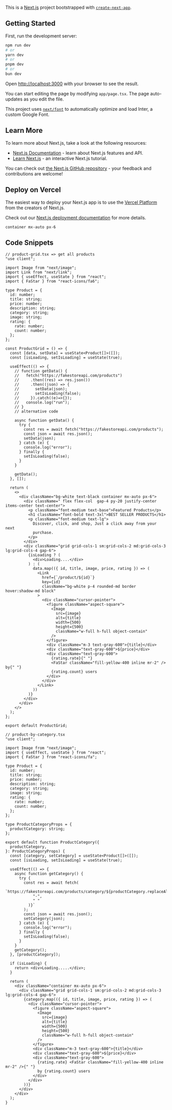 This is a [Next.js](https://nextjs.org/) project bootstrapped with [`create-next-app`](https://github.com/vercel/next.js/tree/canary/packages/create-next-app).

## Getting Started

First, run the development server:

```bash
npm run dev
# or
yarn dev
# or
pnpm dev
# or
bun dev
```

Open [http://localhost:3000](http://localhost:3000) with your browser to see the result.

You can start editing the page by modifying `app/page.tsx`. The page auto-updates as you edit the file.

This project uses [`next/font`](https://nextjs.org/docs/basic-features/font-optimization) to automatically optimize and load Inter, a custom Google Font.

## Learn More

To learn more about Next.js, take a look at the following resources:

- [Next.js Documentation](https://nextjs.org/docs) - learn about Next.js features and API.
- [Learn Next.js](https://nextjs.org/learn) - an interactive Next.js tutorial.

You can check out [the Next.js GitHub repository](https://github.com/vercel/next.js/) - your feedback and contributions are welcome!

## Deploy on Vercel

The easiest way to deploy your Next.js app is to use the [Vercel Platform](https://vercel.com/new?utm_medium=default-template&filter=next.js&utm_source=create-next-app&utm_campaign=create-next-app-readme) from the creators of Next.js.

Check out our [Next.js deployment documentation](https://nextjs.org/docs/deployment) for more details.

`container mx-auto px-6`

## Code Snippets

```tsx
// product-grid.tsx => get all products
"use client";

import Image from "next/image";
import Link from "next/link";
import { useEffect, useState } from "react";
import { FaStar } from "react-icons/fa6";

type Product = {
  id: number;
  title: string;
  price: number;
  description: string;
  category: string;
  image: string;
  rating: {
    rate: number;
    count: number;
  };
};

const ProductGrid = () => {
  const [data, setData] = useState<Product[]>([]);
  const [isLoading, setIsLoading] = useState(true);

  useEffect(() => {
    // function getData() {
    //   fetch("https://fakestoreapi.com/products")
    //     .then((res) => res.json())
    //     .then((json) => {
    //       setData(json);
    //       setIsLoading(false);
    //     }).catch((e)=>{});
    //   console.log("run");
    // }
    // alternative code

    async function getData() {
      try {
        const res = await fetch("https://fakestoreapi.com/products");
        const json = await res.json();
        setData(json);
      } catch (e) {
        console.log("error");
      } finally {
        setIsLoading(false);
      }
    }

    getData();
  }, []);

  return (
    <>
      <div className="bg-white text-black container mx-auto px-6">
        <div className=" flex flex-col  gap-4 py-20 justify-center items-center text-center">
          <p className="font-medium text-base">Featured Products</p>
          <h1 className="font-bold text-3xl">BEST SELLER PRODUCTS</h1>
          <p className="font-medium text-lg">
            Discover, click, and shop, Just a click away from your next
            purchase.
          </p>
        </div>
        <div className="grid grid-cols-1 sm:grid-cols-2 md:grid-cols-3 lg:grid-cols-4 gap-6">
          {isLoading ? (
            <div>Loading....</div>
          ) : (
            data.map(({ id, title, image, price, rating }) => (
              <Link
                href={`/product/${id}`}
                key={id}
                className="bg-white p-4 rounded-md border hover:shadow-md block"
              >
                <div className="cursor-pointer">
                  <figure className="aspect-square">
                    <Image
                      src={image}
                      alt={title}
                      width={500}
                      height={500}
                      className="w-full h-full object-contain"
                    />
                  </figure>
                  <div className="m-3 text-gray-600">{title}</div>
                  <div className="text-gray-600">${price}</div>
                  <div className="text-gray-600">
                    {rating.rate}{" "}
                    <FaStar className="fill-yellow-400 inline mr-2" /> by{" "}
                    {rating.count} users
                  </div>
                </div>
              </Link>
            ))
          )}
        </div>
      </div>
    </>
  );
};

export default ProductGrid;
```

```tsx
// product-by-category.tsx
"use client";

import Image from "next/image";
import { useEffect, useState } from "react";
import { FaStar } from "react-icons/fa";

type Product = {
  id: number;
  title: string;
  price: number;
  description: string;
  category: string;
  image: string;
  rating: {
    rate: number;
    count: number;
  };
};

type ProductCategoryProps = {
  productCategory: string;
};

export default function ProductCategory({
  productCategory,
}: ProductCategoryProps) {
  const [category, setCategory] = useState<Product[]>([]);
  const [isLoading, setIsLoading] = useState(true);

  useEffect(() => {
    async function getCategory() {
      try {
        const res = await fetch(
          `https://fakestoreapi.com/products/category/${productCategory.replaceAll(
            "-",
            " "
          )}`
        );
        const json = await res.json();
        setCategory(json);
      } catch (e) {
        console.log("error");
      } finally {
        setIsLoading(false);
      }
    }
    getCategory();
  }, [productCategory]);

  if (isLoading) {
    return <div>Loading.....</div>;
  }

  return (
    <div className="container mx-auto px-6">
      <div className="grid grid-cols-1 sm:grid-cols-2 md:grid-cols-3 lg:grid-cols-4 gap-6">
        {category.map(({ id, title, image, price, rating }) => (
          <div className="cursor-pointer">
            <figure className="aspect-square">
              <Image
                src={image}
                alt={title}
                width={500}
                height={500}
                className="w-full h-full object-contain"
              />
            </figure>
            <div className="m-3 text-gray-600">{title}</div>
            <div className="text-gray-600">${price}</div>
            <div className="text-gray-600">
              {rating.rate} <FaStar className="fill-yellow-400 inline mr-2" />{" "}
              by {rating.count} users
            </div>
          </div>
        ))}
      </div>
    </div>
  );
}
```
